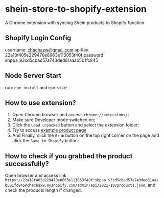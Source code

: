 # shein-store-to-shopify-extension

A Chrome extension with syncing Shein products to Shopify function

## Shopify Login Config

username: chachazw@gmail.com
apiKey: 22a18f405e229470e8663e113053f40f
password: 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

## Node Server Start

run: `npm install` and `npm start`

## How to use extension?

1. Open Chrome browser and access `chrome://extensions/`;
2. Make sure Developer mode switched on;
3. Click the `Load unpacked` button and select the extension folder;
4. Try to access [example product page](https://us.shein.com/V-neck-Crop-Tee-p-2163330-cat-1738.html?scici=productDetail~~RecommendList~~RS_own,RJ_NoFaultTolerant~~Customers%20Also%20Viewed~~SPcProductDetailCustomersAlsoViewedList~~0)
5. And Finally, click the `Grab` button on the top right corner on the page and click the `Save to Shopify` button;

## How to check if you grabbed the product successfully?

Open browser and access link `https://22a18f405e229470e8663e113053f40f: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@chachaxw.myshopify.com/admin/api/2021-10/products.json`, and check the products length if changed.
